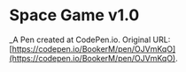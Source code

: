 # Space Game v1.0
 _A Pen created at CodePen.io. Original URL: [https://codepen.io/BookerM/pen/OJVmKqO](https://codepen.io/BookerM/pen/OJVmKqO).

 